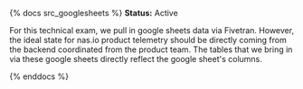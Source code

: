 {% docs src_googlesheets %}
**Status:** Active

For this technical exam, we pull in google sheets data via Fivetran. However, the ideal state for nas.io product telemetry should be directly
coming from the backend coordinated from the product team. The tables that we bring in via these google sheets directly 
reflect the google sheet's columns.

{% enddocs %}